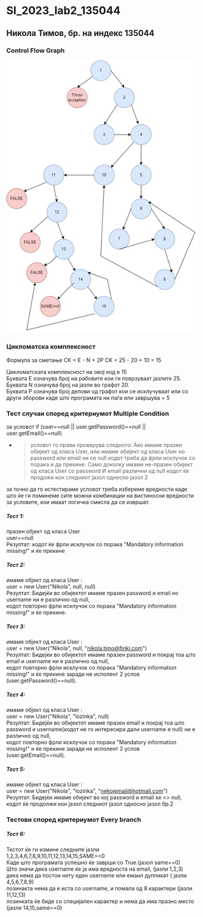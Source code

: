 # SI_2023_lab2_135044

## Никола Тимов, бр. на индекс 135044

###  Control Flow Graph

![Control Flow Graph](lab_2_cfg.jpg)

###  Цикломатска комплексност

Формула за сметање
CK = E - N + 2P
CK = 25 - 20 + 10  = 15

Цикломатската комплексност на овој код е 15<br />
Буквата Е означува број на рабовите кои ги поврзуваат јазлите 25.<br />
Буквата N означува број на јазли во графот 20.<br />
Буквата P означува број делови од графот кои се исклучуваат или со други зборови каде што програмата ни паѓа или завршува = 5

### Тест случаи според критериумот Multiple Condition

за условот if (user==null || user.getPassword()==null || user.getEmail()==null)

- >условот го прави проверува следното:
Aко имаме празен обијект од класа User, или имаме обијект од класа User но password или email ни се null кодот треба да фрли исклучок со порака и да прекине.
Само доколку имаме не-празен обијект од класа User со password И email различни од null кодот ќе продожи кон следниот јазол односно јазол 2

за точно да го истестираме условот треба избереме вредности каде што ќе ги поминеме сите можни комбинации на вистиносни вредности за условите, кои имаат логичка смисла да се извршат.

##### Тест 1:
празен објект од класа User<br />
user==null<br />
Резултат: кодот ќе фрли исклучок со порака "Mandatory information missing!" и ќе прекине<br />

##### Тест 2:
имаме објект од класа User :<br />
user = new User("Nikola", null, null)<br />
Резултат: Бидејќи во обијектот имаме празен password и email но username ни е различно од null,<br />
кодот повторно фрли исклучок со порака "Mandatory information missing!" и ќе прекине.<br />

##### Тест 3:
имаме објект од класа User :<br />
user = new User("Nikola", null, "nikola.timo@finki.com")<br />
Резултат: Бидејќи во обијектот имаме празен password и покрај тоа што email и username ни е различно од null,<br />
кодот повторно фрли исклучок со порака "Mandatory information missing!" и ќе прекине заради не исполент 2 услов (user.getPassword()==null).<br />

##### Тест 4:
имаме објект од класа User :<br />
user = new User("Nikola", "lozinka", null)<br />
Резултат: Бидејќи во обијектот имаме празен email и покрај тоа што password и username(кодот не го интересира дали username е null) ни е различно од null,<br />
кодот повторно фрли исклучок со порака "Mandatory information missing!" и ќе прекине заради не исполент 2 услов (user.getEmail()==null).<br />

##### Тест 5:
имаме објект од класа User :<br />
user = new User("Nikola", "lozinka", "nekojemail@hotmail.com")<br />
Резултат: Бидејќи имаме обијект во кој password и email se <> null, кодот ќе продолжи кон јазол следниот јазол односно јазол бр.2 <br />

### Тестови според критериумот Every branch

##### Тест 6:
Тестот ќе ги измине следните јазли 1,2,3,4,6,7,8,9,10,11,12,13,14,15,SAME==0<br />
Каде што програмата успешно ќе заврши со True.(jaзол same==0)<br />
Што значи дека username ќе ја има вредноста на email, (јазли 1,2,3)<br />
дека нема да постои ниту еден username или емаил дупликат ( јазли 4,5,6,7,8,9)<br />
лозинакта нема да е иста со username, и помала од 8 карактери (јазли 11,12,13)<br />
лозинката ќе биде со специјален карактер и нема да има празно место (јазли 14,15,same==0)<br />